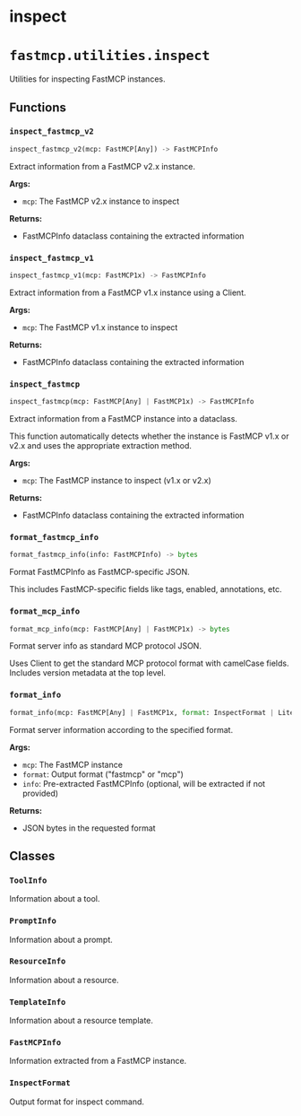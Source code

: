 # inspect

# `fastmcp.utilities.inspect`

Utilities for inspecting FastMCP instances.

## Functions

### `inspect_fastmcp_v2` <sup><a href="https://github.com/jlowin/fastmcp/blob/main/src/fastmcp/utilities/inspect.py#L98" target="_blank"><Icon icon="github" style="width: 14px; height: 14px;" /></a></sup>

```python
inspect_fastmcp_v2(mcp: FastMCP[Any]) -> FastMCPInfo
```

Extract information from a FastMCP v2.x instance.

**Args:**

* `mcp`: The FastMCP v2.x instance to inspect

**Returns:**

* FastMCPInfo dataclass containing the extracted information

### `inspect_fastmcp_v1` <sup><a href="https://github.com/jlowin/fastmcp/blob/main/src/fastmcp/utilities/inspect.py#L215" target="_blank"><Icon icon="github" style="width: 14px; height: 14px;" /></a></sup>

```python
inspect_fastmcp_v1(mcp: FastMCP1x) -> FastMCPInfo
```

Extract information from a FastMCP v1.x instance using a Client.

**Args:**

* `mcp`: The FastMCP v1.x instance to inspect

**Returns:**

* FastMCPInfo dataclass containing the extracted information

### `inspect_fastmcp` <sup><a href="https://github.com/jlowin/fastmcp/blob/main/src/fastmcp/utilities/inspect.py#L336" target="_blank"><Icon icon="github" style="width: 14px; height: 14px;" /></a></sup>

```python
inspect_fastmcp(mcp: FastMCP[Any] | FastMCP1x) -> FastMCPInfo
```

Extract information from a FastMCP instance into a dataclass.

This function automatically detects whether the instance is FastMCP v1.x or v2.x
and uses the appropriate extraction method.

**Args:**

* `mcp`: The FastMCP instance to inspect (v1.x or v2.x)

**Returns:**

* FastMCPInfo dataclass containing the extracted information

### `format_fastmcp_info` <sup><a href="https://github.com/jlowin/fastmcp/blob/main/src/fastmcp/utilities/inspect.py#L361" target="_blank"><Icon icon="github" style="width: 14px; height: 14px;" /></a></sup>

```python
format_fastmcp_info(info: FastMCPInfo) -> bytes
```

Format FastMCPInfo as FastMCP-specific JSON.

This includes FastMCP-specific fields like tags, enabled, annotations, etc.

### `format_mcp_info` <sup><a href="https://github.com/jlowin/fastmcp/blob/main/src/fastmcp/utilities/inspect.py#L388" target="_blank"><Icon icon="github" style="width: 14px; height: 14px;" /></a></sup>

```python
format_mcp_info(mcp: FastMCP[Any] | FastMCP1x) -> bytes
```

Format server info as standard MCP protocol JSON.

Uses Client to get the standard MCP protocol format with camelCase fields.
Includes version metadata at the top level.

### `format_info` <sup><a href="https://github.com/jlowin/fastmcp/blob/main/src/fastmcp/utilities/inspect.py#L421" target="_blank"><Icon icon="github" style="width: 14px; height: 14px;" /></a></sup>

```python
format_info(mcp: FastMCP[Any] | FastMCP1x, format: InspectFormat | Literal['fastmcp', 'mcp'], info: FastMCPInfo | None = None) -> bytes
```

Format server information according to the specified format.

**Args:**

* `mcp`: The FastMCP instance
* `format`: Output format ("fastmcp" or "mcp")
* `info`: Pre-extracted FastMCPInfo (optional, will be extracted if not provided)

**Returns:**

* JSON bytes in the requested format

## Classes

### `ToolInfo` <sup><a href="https://github.com/jlowin/fastmcp/blob/main/src/fastmcp/utilities/inspect.py#L19" target="_blank"><Icon icon="github" style="width: 14px; height: 14px;" /></a></sup>

Information about a tool.

### `PromptInfo` <sup><a href="https://github.com/jlowin/fastmcp/blob/main/src/fastmcp/utilities/inspect.py#L35" target="_blank"><Icon icon="github" style="width: 14px; height: 14px;" /></a></sup>

Information about a prompt.

### `ResourceInfo` <sup><a href="https://github.com/jlowin/fastmcp/blob/main/src/fastmcp/utilities/inspect.py#L49" target="_blank"><Icon icon="github" style="width: 14px; height: 14px;" /></a></sup>

Information about a resource.

### `TemplateInfo` <sup><a href="https://github.com/jlowin/fastmcp/blob/main/src/fastmcp/utilities/inspect.py#L65" target="_blank"><Icon icon="github" style="width: 14px; height: 14px;" /></a></sup>

Information about a resource template.

### `FastMCPInfo` <sup><a href="https://github.com/jlowin/fastmcp/blob/main/src/fastmcp/utilities/inspect.py#L82" target="_blank"><Icon icon="github" style="width: 14px; height: 14px;" /></a></sup>

Information extracted from a FastMCP instance.

### `InspectFormat` <sup><a href="https://github.com/jlowin/fastmcp/blob/main/src/fastmcp/utilities/inspect.py#L354" target="_blank"><Icon icon="github" style="width: 14px; height: 14px;" /></a></sup>

Output format for inspect command.
